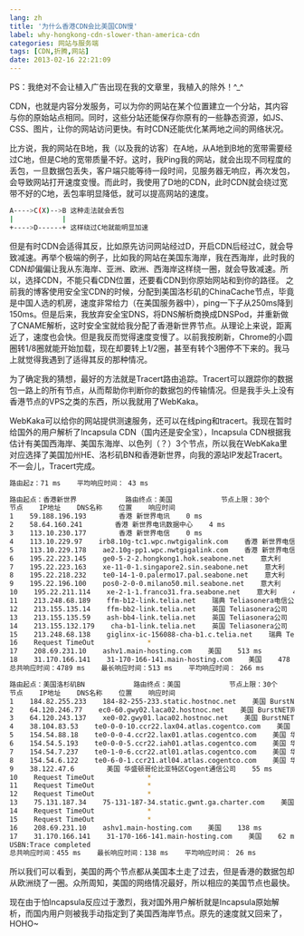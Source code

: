```yaml
---
lang: zh
title: '为什么香港CDN会比美国CDN慢'
label: why-hongkong-cdn-slower-than-america-cdn
categories: 网站与服务端
tags: [CDN,折腾,网站]
date: 2013-02-16 22:21:09
---
```

PS：我绝对不会让植入广告出现在我的文章里，我植入的除外！^_^

CDN，也就是内容分发服务，可以为你的网站在某个位置建立一个分站，其内容与你的原始站点相同。同时，这些分站还能保存你原有的一些静态资源，如JS、CSS、图片，让你的网站访问更快。有时CDN还能优化某两地之间的网络状况。

比方说，我的网站在B地，我（以及我的访客）在A地，从A地到B地的宽带需要经过C地，但是C地的宽带质量不好。这时，我Ping我的网站，就会出现不同程度的丢包，一旦数据包丢失，客户端只能等待一段时间，见服务器无响应，再次发包，会导致网站打开速度变慢。而此时，我使用了D地的CDN，此时CDN就会绕过宽带不好的C地，丢包率明显降低，就可以提高网站的速度。

```bash
A---->C(X)-->B 这种走法就会丢包
|            |
+---->D------+ 这样绕过C地就能明显加速
```

但是有时CDN会适得其反，比如原先访问网站经过D，开启CDN后经过C，就会导致减速。再举个极端的例子，比如我的网站在美国东海岸，我在西海岸，此时我的CDN却偏偏让我从东海岸、亚洲、欧洲、西海岸这样绕一圈，就会导致减速。所以，选择CDN，不能只看CDN位置，还要看CDN到你原始网站和到你的路径。
之前我的博客使用安全宝CDN的时候，分配到美国洛杉矶的ChinaCache节点，毕竟是中国人选的机房，速度非常给力（在美国服务器中），ping一下子从250ms降到150ms。但是后来，我放弃安全宝DNS，将DNS解析商换成DNSPod，并重新做了CNAME解析，这时安全宝就给我分配了香港新世界节点。从理论上来说，距离近了，速度也会快。但是我反而觉得速度变慢了。以前我按刷新，Chrome的小圆圈转1/8圈就能开始加载，现在却要转上1/2圈，甚至有转个3圈停不下来的。我马上就觉得我遇到了适得其反的那种情况。

为了确定我的猜想，最好的方法就是Tracert路由追踪。Tracert可以跟踪你的数据包一路上的所有节点，从而帮助你判断你的数据包的传输情况。但是我手头上没有香港节点的VPS之类的东西，所以我就用了WebKaka。

WebKaka可以给你的网站提供测速服务，还可以在线ping和tracert。我现在暂时给国外的用户解析了Incapsula CDN（国内还是安全宝），Incapsula CDN根据我估计有美国西海岸、美国东海岸、以色列（？）3个节点，所以我在WebKaka里对应选择了美国加州HE、洛杉矶BN和香港新世界，向我的源站IP发起Tracert。不一会儿，Tracert完成。

```bash
路由起z：71 ms    平均响应时间： 43 ms

路由起点：香港新世界            路由终点：美国            节点上限：30个
节点    IP地址    DNS名称    位置    响应时间
1    59.188.196.193        香港 新世界电讯    0 ms
2    58.64.160.241        香港 新世界电讯数据中心    4 ms
3    113.10.230.177        香港 新世界电信    0 ms
4    113.10.229.97    irb8.10g-tc1.wpc.nwtgigalink.com    香港 新世界电信    5 ms
5    113.10.229.178    ae2.10g-pp1.wpc.nwtgigalink.com    香港 新世界电信    1 ms
6    195.22.223.145    ge0-5-2-2.hongkong1.hok.seabone.net    意大利    3 ms
7    195.22.223.163    xe-11-0-1.singapore2.sin.seabone.net    意大利    32 ms
8    195.22.218.232    te0-14-1-0.palermo17.pal.seabone.net    意大利    435 ms
9    195.22.196.100    pos0-2-0-0.milano50.mil.seabone.net    意大利    457 ms
10    195.22.211.114    xe-2-1-1.franco31.fra.seabone.net    意大利    441 ms
11    213.248.68.189    ffm-b12-link.telia.net    瑞典 Teliasonera电信公司    481 ms
12    213.155.135.14    ffm-bb2-link.telia.net    英国 Teliasonera公司    480 ms
13    213.155.135.59    ash-bb4-link.telia.net    英国 Teliasonera公司    479 ms
14    213.155.132.179    cha-b1-link.telia.net    英国 Teliasonera公司    490 ms
15    213.248.68.138    giglinx-ic-156088-cha-b1.c.telia.net    瑞典 Teliasonera电信公司    490 ms
16    Request TimeOut             *
17    208.69.231.10    ashv1.main-hosting.com    美国    513 ms
18    31.170.166.141    31-170-166-141.main-hosting.com    美国    478 ms
总共响应时间：4789 ms    最长响应时间：513 ms    平均响应时间： 266 ms

路由起点：美国洛杉矶BN            路由终点：美国            节点上限：30个
节点    IP地址    DNS名称    位置    响应时间
1    184.82.255.233    184-82-255-233.static.hostnoc.net    美国 BurstNET网络公司    2 ms
2    64.120.246.77    ec0-60.gwy02.laca02.hostnoc.net    美国 BurstNET网络公司    0 ms
3    64.120.243.137    xe0-02.gwy01.laca02.hostnoc.net    美国 BurstNET网络公司    0 ms
4    38.104.83.53    te0-0-0-10.ccr22.lax04.atlas.cogentco.com    美国 华盛顿哥伦比亚特区Cogent通信公司    0 ms
5    154.54.88.18    te0-0-0-4.ccr22.lax01.atlas.cogentco.com    美国 华盛顿哥伦比亚特区Cogent通信公司    1 ms
6    154.54.5.193    te0-0-0-5.ccr22.iah01.atlas.cogentco.com    美国 华盛顿哥伦比亚特区Cogent通信公司    37 ms
7    154.54.7.237    te0-1-0-6.ccr22.atl01.atlas.cogentco.com    美国 华盛顿哥伦比亚特区Cogent通信公司    52 ms
8    154.54.6.122    te0-6-0-1.ccr21.atl04.atlas.cogentco.com    美国 华盛顿哥伦比亚特区Cogent通信公司    51 ms
9    38.122.47.6        美国 华盛顿哥伦比亚特区Cogent通信公司    55 ms
10    Request TimeOut             *
11    Request TimeOut             *
12    Request TimeOut             *
13    75.131.187.34    75-131-187-34.static.gwnt.ga.charter.com    美国 密苏里州圣路易斯市Charter通信公司    57 ms
14    Request TimeOut             *
15    Request TimeOut             *
16    208.69.231.10    ashv1.main-hosting.com    美国    138 ms
17    31.170.166.141    31-170-166-141.main-hosting.com    美国    62 ms
USBN:Trace completed
总共响应时间：455 ms    最长响应时间：138 ms    平均响应时间： 26 ms
```

所以我们可以看到，美国的两个节点都从美国本土走了过去，但是香港的数据包却从欧洲绕了一圈。众所周知，美国的网络情况最好，所以相应的美国节点也最快。

现在由于怕Incapsula反应过于激烈，我对国外用户解析就是Incapsula原始解析，而国内用户则被我手动指定到了美国西海岸节点。原先的速度就又回来了，HOHO~
